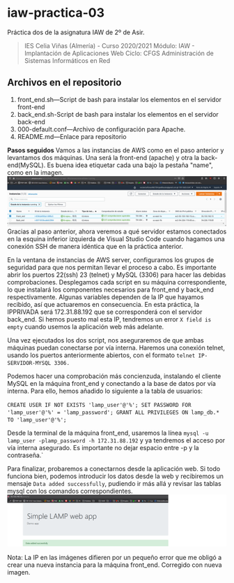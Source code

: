 # iaw-practica-03
Práctica dos de la asignatura IAW de 2º de Asir.

> IES Celia Viñas (Almería) - Curso 2020/2021
Módulo: IAW - Implantación de Aplicaciones Web
Ciclo: CFGS Administración de Sistemas Informáticos en Red

**Archivos en el repositorio**
------------
1. front_end.sh—Script de bash para instalar los elementos en el servidor front-end
2. back_end.sh-Script de bash para instalar los elementos en el servidor back-end
3. 000-default.conf—Archivo de configuración para Apache.
4. README.md—Enlace para repositorio

**Pasos seguidos**
Vamos a las instancias de AWS como en el paso anterior y levantamos dos máquinas. Una será la front-end (apache) y otra la back-end(MySQL). Es buena idea etiquetar cada una bajo la pestaña "name", como en la imagen.
![](/images/1.png)
Gracias al paso anterior, ahora veremos a qué servidor estamos conectados en la esquina inferior izquierda de Visual Studio Code cuando hagamos una conexión SSH de manera idéntica que en la práctica anterior.

En la ventana de instancias de AWS server, configuramos los grupos de seguridad para que nos permitan llevar el proceso a cabo. Es importante abrir los puertos 22(ssh) 23 (telnet) y MySQL (3306) para hacer las debidas comprobaciones. Desplegamos cada script en su máquina correspondiente, lo que instalará los componentes necesarios para front_end y back_end respectivamente. Algunas variables dependen de la IP que hayamos recibido, así que actuaremos en consecuencia. En esta práctica, la IPPRIVADA será 172.31.88.192 que se corresponderá con el servidor back_end. Si hemos puesto mal esta IP, tendremos un error `X field is empty` cuando usemos la aplicación web más adelante.

Una vez ejecutados los dos script, nos aseguraremos de que ambas máquinas puedan conectarse por vía interna. Haremos una conexión telnet, usando los puertos anteriormente abiertos, con el formato `telnet IP-SERVIDOR-MYSQL 3306.`

Podemos hacer una comprobación más concienzuda, instalando el cliente MySQL en la máquina front_end y conectando a la base de datos por vía interna. Para ello, hemos añadido lo siguiente a la tabla de usuarios:

`CREATE USER IF NOT EXISTS 'lamp_user'@'%';
SET PASSWORD FOR 'lamp_user'@'%' = 'lamp_password';
GRANT ALL PRIVILEGES ON lamp_db.* TO 'lamp_user'@'%';`

Desde la terminal de la máquina front_end, usaremos la línea `mysql -u lamp_user -plamp_password -h 172.31.88.192` y ya tendremos el acceso por vía interna asegurado. Es importante no dejar espacio entre -p y la contraseña.`

Para finalizar, probaremos a conectarnos desde la aplicación web. Si todo funciona bien, podemos introducir los datos desde la web y recibiremos un mensaje `Data added successfully`, pudiendo ir más allá y revisar las tablas mysql con los comandos correspondientes.
![](/images/2.png)

Nota: La IP en las imágenes difieren por un pequeño error que me obligó a crear una nueva instancia para la máquina front_end. Corregido con nueva imagen.
